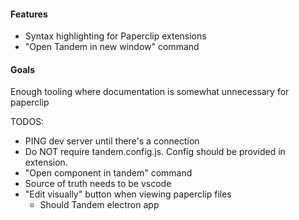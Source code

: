 #### Features

- Syntax highlighting for Paperclip extensions
- "Open Tandem in new window" command

#### Goals

Enough tooling where documentation is somewhat unnecessary for paperclip

TODOS:

- PING dev server until there's a connection
- Do NOT require tandem.config.js. Config should be provided in extension. 
- "Open component in tandem" command
- Source of truth needs to be vscode
- "Edit visually" button when viewing paperclip files
  - Should Tandem electron app
  